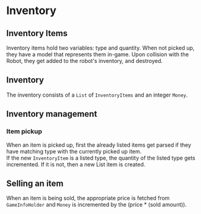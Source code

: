 # Inventory

## Inventory Items
Inventory items hold two variables: type and quantity. When not picked up, they have a model that represents them in-game. Upon collision with the Robot, they get added to the robot's inventory, and destroyed.  

## Inventory
The inventory consists of a `List` of `InventoryItems` and an integer `Money`.  

## Inventory management

### Item pickup
When an item is picked up, first the already listed items get parsed if they have matching type with the currently picked up item.  
If the new `InventoryItem` is a listed type, the quantity of the listed type gets incremented. If it is not, then a new List item is created.  

## Selling an item
When an item is being sold, the appropriate price is fetched from `GameInfoHolder` and `Money` is incremented by the (price * (sold amount)).

